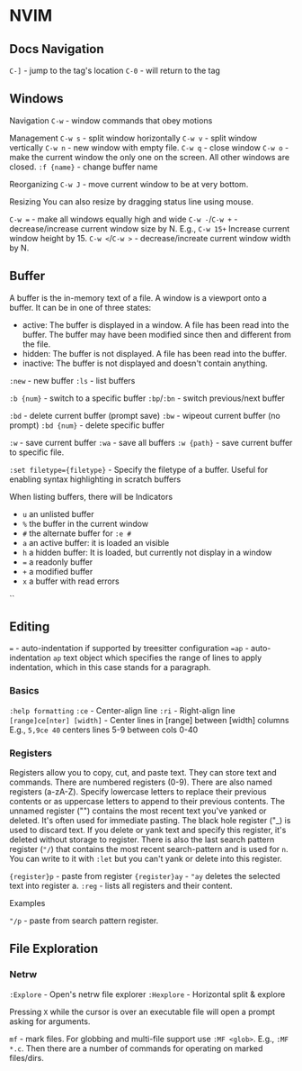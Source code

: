 # NVIM

## Docs Navigation

`C-]`   - jump to the tag's location
`C-0`   - will return to the tag

## Windows

Navigation
`C-w`       - window commands that obey motions

Management
`C-w s`     - split window horizontally
`C-w v`     - split window vertically
`C-w n`     - new window with empty file.
`C-w q`     - close window
`C-w o`     - make the current window the only one on the screen. All other windows are closed.
`:f {name}` - change buffer name

Reorganizing
`C-w J`     - move current window to be at very bottom.

Resizing
You can also resize by dragging status line using mouse.

`C-w =`         - make all windows equally high and wide
`C-w -`/`C-w +` - decrease/increase current window size by N. E.g., `C-w 15+` Increase current window height by 15.
`C-w <`/`C-w >` - decrease/increate current window width by N.

## Buffer

A buffer is the in-memory text of a file. A window is a viewport onto a buffer. It can be in one of three states:

- active: The buffer is displayed in a window. A file has been read into the buffer. The buffer may have been modified since then and different from the file.
- hidden: The buffer is not displayed. A file has been read into the buffer.
- inactive: The buffer is not displayed and doesn't contain anything.

`:new`      - new buffer
`:ls`       - list buffers

`:b {num}`  - switch to a specific buffer
`:bp`/`:bn` - switch previous/next buffer

`:bd`       - delete current buffer (prompt save)
`:bw`       - wipeout current buffer (no prompt)
`:bd {num}` - delete specific buffer

`:w`        - save current buffer
`:wa`       - save all buffers
`:w {path}` - save current buffer to specific file.

`:set filetype={filetype}`  - Specify the filetype of a buffer. Useful for enabling syntax highlighting in scratch buffers

When listing buffers, there will be Indicators
- `u`   an unlisted buffer
- `%`   the buffer in the current window
- `#`   the alternate buffer for `:e #`
- `a`   an active buffer: it is loaded an visible
- `h`   a hidden buffer: It is loaded, but currently not display in a window
- `=`   a readonly buffer
- `+`   a modified buffer
- `x`   a buffer with read errors

``
## Editing

`=` - auto-indentation if supported by treesitter configuration
`=ap`   - auto-indentation `ap` text object which specifies the range of lines to apply indentation, which in this case stands for a paragraph.

### Basics

`:help formatting`
`:ce`                       - Center-align line
`:ri`                       - Right-align line
`[range]ce[nter] [width]`   - Center lines in [range] between [width] columns
                              E.g., `5,9ce 40` centers lines 5-9 between cols 0-40

### Registers

Registers allow you to copy, cut, and paste text. They can store text and commands. There are numbered registers (0-9). There are also named registers (a-zA-Z). Specify lowercase letters to replace their previous contents or as uppercase letters to append to their previous contents. The unnamed register ("") contains the most recent text you've yanked or deleted. It's often used for immediate pasting. The black hole register ("_) is used to discard text. If you delete or yank text and specify this register, it's deleted without storage to register. There is also the last search pattern register (`"/`) that contains the most recent search-pattern and is used for `n`. You can write to it with `:let` but you can't yank or delete into this register.

`{register}p`   - paste from register
`{register}ay`  - `"ay` deletes the selected text into register a.
`:reg`          - lists all registers and their content.

Examples

`"/p`   - paste from search pattern register.

## File Exploration

### Netrw

`:Explore`  - Open's netrw file explorer
`:Hexplore` - Horizontal split & explore

Pressing `X` while the cursor is over an executable file will open a prompt asking for arguments.

`mf`        - mark files. For globbing and multi-file support use `:MF <glob>`. E.g., `:MF *.c`. Then there are a number of commands for operating on marked files/dirs.